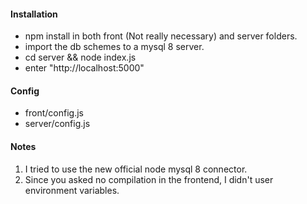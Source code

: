 #### Installation
* npm install in both front (Not really necessary) and server folders.
* import the db schemes to a mysql 8 server.
* cd server && node index.js
* enter "http://localhost:5000"

#### Config
* front/config.js
* server/config.js

#### Notes
1. I tried to use the new official node mysql 8 connector.
2. Since you asked no compilation in the frontend, I didn't user environment variables.
